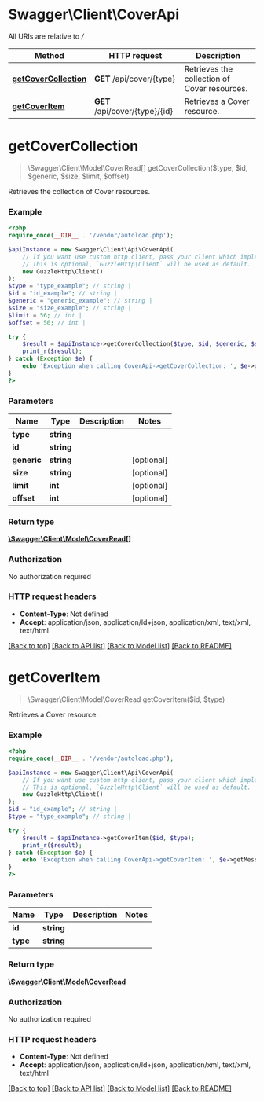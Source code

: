 # Swagger\Client\CoverApi

All URIs are relative to */*

Method | HTTP request | Description
------------- | ------------- | -------------
[**getCoverCollection**](CoverApi.md#getcovercollection) | **GET** /api/cover/{type} | Retrieves the collection of Cover resources.
[**getCoverItem**](CoverApi.md#getcoveritem) | **GET** /api/cover/{type}/{id} | Retrieves a Cover resource.

# **getCoverCollection**
> \Swagger\Client\Model\CoverRead[] getCoverCollection($type, $id, $generic, $size, $limit, $offset)

Retrieves the collection of Cover resources.

### Example
```php
<?php
require_once(__DIR__ . '/vendor/autoload.php');

$apiInstance = new Swagger\Client\Api\CoverApi(
    // If you want use custom http client, pass your client which implements `GuzzleHttp\ClientInterface`.
    // This is optional, `GuzzleHttp\Client` will be used as default.
    new GuzzleHttp\Client()
);
$type = "type_example"; // string | 
$id = "id_example"; // string | 
$generic = "generic_example"; // string | 
$size = "size_example"; // string | 
$limit = 56; // int | 
$offset = 56; // int | 

try {
    $result = $apiInstance->getCoverCollection($type, $id, $generic, $size, $limit, $offset);
    print_r($result);
} catch (Exception $e) {
    echo 'Exception when calling CoverApi->getCoverCollection: ', $e->getMessage(), PHP_EOL;
}
?>
```

### Parameters

Name | Type | Description  | Notes
------------- | ------------- | ------------- | -------------
 **type** | **string**|  |
 **id** | **string**|  |
 **generic** | **string**|  | [optional]
 **size** | **string**|  | [optional]
 **limit** | **int**|  | [optional]
 **offset** | **int**|  | [optional]

### Return type

[**\Swagger\Client\Model\CoverRead[]**](../Model/CoverRead.md)

### Authorization

No authorization required

### HTTP request headers

 - **Content-Type**: Not defined
 - **Accept**: application/json, application/ld+json, application/xml, text/xml, text/html

[[Back to top]](#) [[Back to API list]](../../README.md#documentation-for-api-endpoints) [[Back to Model list]](../../README.md#documentation-for-models) [[Back to README]](../../README.md)

# **getCoverItem**
> \Swagger\Client\Model\CoverRead getCoverItem($id, $type)

Retrieves a Cover resource.

### Example
```php
<?php
require_once(__DIR__ . '/vendor/autoload.php');

$apiInstance = new Swagger\Client\Api\CoverApi(
    // If you want use custom http client, pass your client which implements `GuzzleHttp\ClientInterface`.
    // This is optional, `GuzzleHttp\Client` will be used as default.
    new GuzzleHttp\Client()
);
$id = "id_example"; // string | 
$type = "type_example"; // string | 

try {
    $result = $apiInstance->getCoverItem($id, $type);
    print_r($result);
} catch (Exception $e) {
    echo 'Exception when calling CoverApi->getCoverItem: ', $e->getMessage(), PHP_EOL;
}
?>
```

### Parameters

Name | Type | Description  | Notes
------------- | ------------- | ------------- | -------------
 **id** | **string**|  |
 **type** | **string**|  |

### Return type

[**\Swagger\Client\Model\CoverRead**](../Model/CoverRead.md)

### Authorization

No authorization required

### HTTP request headers

 - **Content-Type**: Not defined
 - **Accept**: application/json, application/ld+json, application/xml, text/xml, text/html

[[Back to top]](#) [[Back to API list]](../../README.md#documentation-for-api-endpoints) [[Back to Model list]](../../README.md#documentation-for-models) [[Back to README]](../../README.md)

